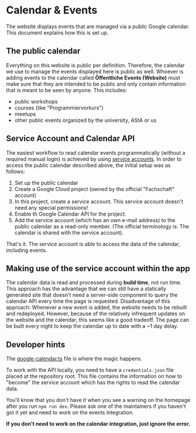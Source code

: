 # Calendar & Events

The website displays events that are managed via a public Google calendar. This
document explains how this is set up.

## The public calendar

Everything on this website is public per definition. Therefore, the calendar we
use to manage the events displayed here is public as well. Whoever is adding
events to the calendar called **Öffentliche Events (Website)** must make sure
that they are intended to be public and only contain information that is meant
to be seen by anyone. This includes:

* public workshops
* courses (like "Programmiervorkurs")
* meetups
* other public events organized by the university, AStA or us

## Service Account and Calendar API

The easiest workflow to read calendar events programmatically (without a
required manual login) is achieved by using
[service accounts](https://cloud.google.com/iam/docs/service-accounts). In order
to access the public calendar described above, the initial setup was as follows:

1. Set up the public calendar
2. Create a Google Cloud project (owned by the official "Fachschaft" account)
3. In this project, create a service account. This service account doesn't need
   any special permissions!
4. Enable th Google Calendar API for the project.
5. Add the service account (which has an own e-mail address) to the public
   calendar as a read-only member. (The official terminology is: The calendar is
   shared with the service account).

That's it. The service account is able to access the data of the calendar,
including events.

## Making use of the service account within the app

The calendar data is read and processed during **build time**, not run time.
This approach has the advantage that we can still have a statically generated
site that doesn't need a server-side component to query the calendar API
every time the page is requested. Disadvantage of this approach: Whenever a new
event is added, the website needs to be rebuilt and redeployed. However, because
of the relatively infrequent updates on the website and the calendar, this seems
like a good tradeoff. The page can be built every night to keep the calendar up
to date with a ~1 day delay.

## Developer hints

The [google-calendar.ts](../components/util/google-calendar.ts) file is where
the magic happens.

To work with the API locally, you need to have a `credentials.json` file placed
at the repository root. This file contains the information on how to "become"
the service account which has the rights to read the calendar data.

You'll know that you don't have it when you see a warning on the homepage after
you run `npm run dev`. Please ask one of the maintainers if you haven't got it
yet and need to work on the events integration.

**If you don't need to work on the calendar integration, just ignore the error.**
